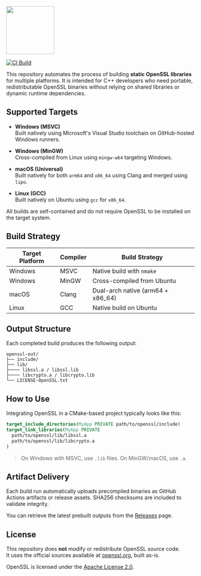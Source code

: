 <img height="128px" src="https://upload.wikimedia.org/wikipedia/commons/6/6a/OpenSSL_logo.svg"/>

[![CI Build](https://github.com/alex-spataru/OpenSSL-Builder/actions/workflows/build.yml/badge.svg)](https://github.com/alex-spataru/OpenSSL-Builder/actions/workflows/build.yml)

This repository automates the process of building **static OpenSSL libraries** for multiple platforms. It is intended for C++ developers who need portable, redistributable OpenSSL binaries without relying on shared libraries or dynamic runtime dependencies.

## Supported Targets

- **Windows (MSVC)**  
  Built natively using Microsoft's Visual Studio toolchain on GitHub-hosted Windows runners.

- **Windows (MinGW)**  
  Cross-compiled from Linux using `mingw-w64` targeting Windows.
  
- **macOS (Universal)**  
  Built natively for both `arm64` and `x86_64` using Clang and merged using `lipo`.

- **Linux (GCC)**  
  Built natively on Ubuntu using `gcc` for `x86_64`.

All builds are self-contained and do not require OpenSSL to be installed on the target system.

## Build Strategy

| Target Platform | Compiler | Build Strategy                    |
|-----------------|----------|-----------------------------------|
| Windows         | MSVC     | Native build with `nmake`         |
| Windows         | MinGW    | Cross-compiled from Ubuntu        |
| macOS           | Clang    | Dual-arch native (arm64 + x86_64) |
| Linux           | GCC      | Native build on Ubuntu            |

## Output Structure

Each completed build produces the following output:

```
openssl-out/
├── include/              
├── lib/                   
├──── libssl.a / libssl.lib
├──── libcrypto.a / libcrypto.lib
└── LICENSE-OpenSSL.txt
```

## How to Use

Integrating OpenSSL in a CMake-based project typically looks like this:

```cmake
target_include_directories(MyApp PRIVATE path/to/openssl/include)
target_link_libraries(MyApp PRIVATE
  path/to/openssl/lib/libssl.a
  path/to/openssl/lib/libcrypto.a
)
```

> On Windows with MSVC, use `.lib` files. On MinGW/macOS, use `.a`.

## Artifact Delivery

Each build run automatically uploads precompiled binaries as GitHub Actions artifacts or release assets. SHA256 checksums are included to validate integrity.

You can retrieve the latest prebuilt outputs from the [Releases](../../releases) page.

## License

This repository does **not** modify or redistribute OpenSSL source code.  
It uses the official sources available at [openssl.org](https://www.openssl.org/source/), built as-is.

OpenSSL is licensed under the [Apache License 2.0](https://www.openssl.org/source/license-openssl-ssleay.txt).
